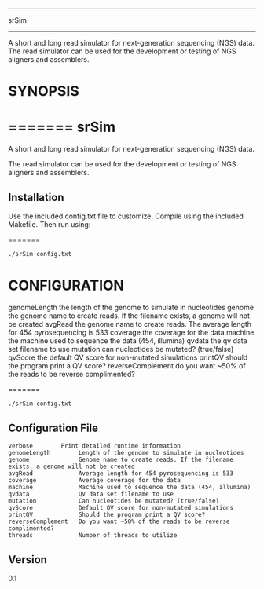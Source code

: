 ************************************
srSim
************************************

A short and long read simulator for next-generation sequencing (NGS) data. The 
read simulator can be used for the development or testing of NGS aligners and 
assemblers.

# SYNOPSIS
=======
srSim
=========

A short and long read simulator for next-generation sequencing (NGS) data. 

The read simulator can be used for the development or testing of NGS aligners and 
assemblers.

Installation
----

Use the included config.txt file to customize. Compile using the included 
Makefile. Then run using:

=======
```bash
./srSim config.txt
```

# CONFIGURATION
genomeLength		the length of the genome to simulate in nucleotides
genome			the genome name to create reads. If the filename exists, a genome will not be created
avgRead			the genome name to create reads. The average length for 454 pyrosequencing is 533
coverage		the coverage for the data
machine			the machine used to sequence the data (454, illumina)
qvdata			the qv data set filename to use
mutation		can nucleotides be mutated? (true/false)
qvScore			the default QV score for non-mutated simulations
printQV			should the program print a QV score?
reverseComplement	do you want ~50% of the reads to be reverse complimented?

=======
```bash
./srSim config.txt
```

Configuration File
----
    verbose        Print detailed runtime information
    genomeLength        Length of the genome to simulate in nucleotides
    genome              Genome name to create reads. If the filename exists, a genome will not be created
    avgRead             Average length for 454 pyrosequencing is 533
    coverage            Average coverage for the data
    machine             Machine used to sequence the data (454, illumina)
    qvdata              QV data set filename to use
    mutation            Can nucleotides be mutated? (true/false)
    qvScore             Default QV score for non-mutated simulations
    printQV             Should the program print a QV score?
    reverseComplement   Do you want ~50% of the reads to be reverse complimented?
    threads             Number of threads to utilize


Version
----

0.1
